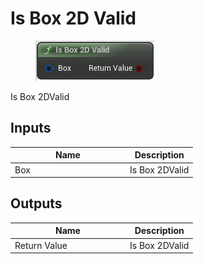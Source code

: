 # Is Box 2D Valid

<div align="left" data-full-width="false">

<figure><img src="is_box_2d_valid.png" alt=""><figcaption></figcaption></figure>

</div>

Is Box 2DValid

## Inputs

<table>
<thead><tr><th width="170">Name</th><th>Description</th></tr></thead>
<tbody>
<tr><td>Box</td><td>Is Box 2DValid</td></tr>
</tbody>
</table>

## Outputs

<table>
<thead><tr><th width="170">Name</th><th>Description</th></tr></thead>
<tbody>
<tr><td>Return Value</td><td>Is Box 2DValid</td></tr>
</tbody>
</table>